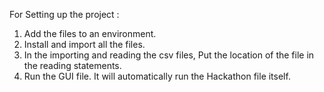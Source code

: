 For Setting up the project
:
1) Add the files to an environment.
2) Install and import all the files.
3) In the importing and reading the csv files, Put the location of the file in the reading statements.
4) Run the GUI file. It will automatically run the Hackathon file itself.
